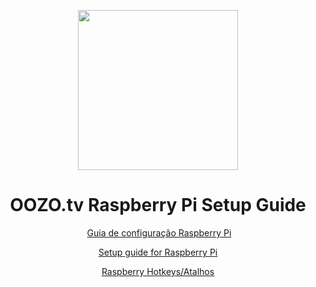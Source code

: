 <p align="center">
  <img width="256" height="256" src="https://s3.amazonaws.com/oozopi-releases/256.png">


<h1 align="center">
  OOZO.tv Raspberry Pi Setup Guide
</h1>

<p align="center">
  <a href="https://github.com/oozotv/oozo-box/wiki/Guia-de-configura%C3%A7%C3%A3o" target="_blank">Guia de configuração Raspberry Pi</a>
</p>
<p align="center">
  <a href="https://github.com/oozotv/oozo-box/wiki/Setup-guide" target="_blank">Setup guide for Raspberry Pi</a>
</p>
<p align="center">
  <a href="https://github.com/oozotv/oozo-box/wiki/Hotkeys---Atalhos" target="_blank">Raspberry Hotkeys/Atalhos</a>
</p>

